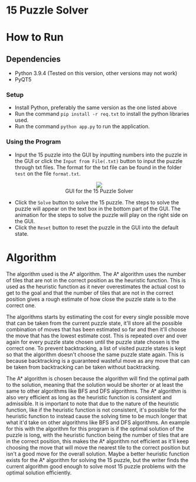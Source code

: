 # 15 Puzzle Solver
# How to Run
## Dependencies
- Python 3.9.4 (Tested on this version, other versions may not work) 
- PyQT5

### Setup
- Install Python, preferably the same version as the one listed above 
- Run the command `pip install -r req.txt` to install the python libraries used.
- Run the command `python app.py` to run the application.
### Using the Program
- Input the 15 puzzle into the GUI by inputting numbers into the puzzle in the GUI or click the `Input from File(.txt)` button to input the puzzle through txt files. The format for the txt file can be found in the folder `test` on the file `format.txt`.

<p align="center">
  <img src="https://user-images.githubusercontent.com/68438200/126910101-b9d1abee-ed8e-4b5f-bf3f-4b769e583dbd.png" /> <br>
  GUI for the 15 Puzzle Solver
</p>

- Click the `Solve` button to solve the 15 puzzle. The steps to solve the puzzle will appear on the text box in the bottom part of the GUI. The animation for the steps to solve the puzzle will play on the right side on the GUI.
- Click the `Reset` button to reset the puzzle in the GUI into the default state.

# Algorithm
The algorithm used is the A* algorithm. The A* algorithm uses the number of tiles that are not in the correct position as the heuristic function. This is used as the heuristic function as it never overestimates the actual cost to get to the goal and that the number of tiles that are not in the correct position gives a rough estimate of how close the puzzle state is to the correct one.

The algorithms starts by estimating the cost for every single possible move that can be taken from the current puzzle state, it'll store all the possible combination of moves that has been estimated so far and then it'll choose the move that has the lowest estimate cost. This is repeated over and over again for every puzzle state chosen until the puzzle state chosen is the correct one. To prevent backtracking, a list of visited puzzle states is kept so that the algorithm doesn't choose the same puzzle state again. This is because backtracking is a guaranteed wasteful move as any move that can be taken from backtracking can be taken without backtracking.

The A* algorithm is chosen because the algorithm will find the optimal path to the solution, meaning that the solution would be shorter or at least the same to other algorithms like BFS and DFS algorithms. The A* algorithm is also very efficient as long as the heuristic function is consistent and admissible. It is important to note that due to the nature of the heuristic function, like if the heuristic function is not consistent, it's possible for the heuristic function to instead cause the solving time to be much longer that what it'd take on other algorithms like BFS and DFS algorithms. An example for this with the algorithm for this program is if the optimal solution of the puzzle is long, with the heuristic function being the number of tiles that are in the correct position, this makes the A* algorithm not efficient as it'll keep choosing the move that will move the nearest tile to the correct position but isn't a good move for the overall solution. Maybe a better heuristic function exists for the A* algorithm for solving the 15 puzzle, but the writer finds the current algorithm good enough to solve most 15 puzzle problems with the optimal solution efficiently.  
